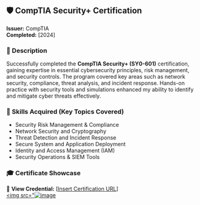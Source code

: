 ## 🛡️ CompTIA Security+ Certification  
**Issuer:** CompTIA  
**Completed:** [2024]  

### 📌 Description  
Successfully completed the **CompTIA Security+ (SY0-601)** certification, gaining expertise in essential cybersecurity principles, risk management, and security controls. The program covered key areas such as network security, compliance, threat analysis, and incident response. Hands-on practice with security tools and simulations enhanced my ability to identify and mitigate cyber threats effectively.  

### 🔑 Skills Acquired (Key Topics Covered)  
- Security Risk Management & Compliance  
- Network Security and Cryptography  
- Threat Detection and Incident Response  
- Secure System and Application Deployment  
- Identity and Access Management (IAM)  
- Security Operations & SIEM Tools  

### 🎓 Certificate Showcase  
📜 **View Credential:** [[Insert Certification URL](https://www.credly.com/badges/3b0111ef-7dbc-41b2-bdf8-e58248179651/public_url)]  
<a href="https://raw.githubusercontent.com/YOUR_GITHUB_USERNAME/YOUR_REPO_NAME/main/comptia-cert.png">
    <img src="![image](https://github.com/user-attachments/assets/2e7334df-9796-4c29-a2c3-6573ff1eeeaf)
>
</a>
